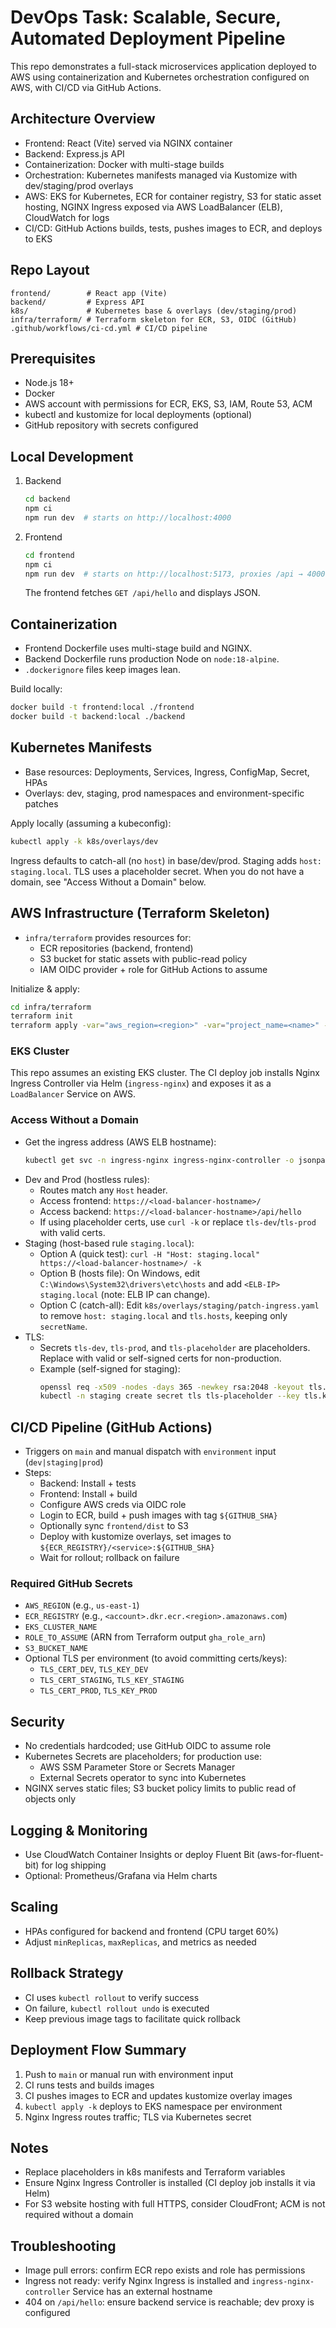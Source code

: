 # DevOps Task: Scalable, Secure, Automated Deployment Pipeline

This repo demonstrates a full-stack microservices application deployed to AWS using containerization and Kubernetes orchestration configured on AWS, with CI/CD via GitHub Actions.

## Architecture Overview
- Frontend: React (Vite) served via NGINX container
- Backend: Express.js API
- Containerization: Docker with multi-stage builds
- Orchestration: Kubernetes manifests managed via Kustomize with dev/staging/prod overlays
- AWS: EKS for Kubernetes, ECR for container registry, S3 for static asset hosting, NGINX Ingress exposed via AWS LoadBalancer (ELB), CloudWatch for logs
- CI/CD: GitHub Actions builds, tests, pushes images to ECR, and deploys to EKS

## Repo Layout
```
frontend/        # React app (Vite)
backend/         # Express API
k8s/             # Kubernetes base & overlays (dev/staging/prod)
infra/terraform/ # Terraform skeleton for ECR, S3, OIDC (GitHub)
.github/workflows/ci-cd.yml # CI/CD pipeline
```

## Prerequisites
- Node.js 18+
- Docker
- AWS account with permissions for ECR, EKS, S3, IAM, Route 53, ACM
- kubectl and kustomize for local deployments (optional)
- GitHub repository with secrets configured

## Local Development
1. Backend
   ```bash
   cd backend
   npm ci
   npm run dev  # starts on http://localhost:4000
   ```
2. Frontend
   ```bash
   cd frontend
   npm ci
   npm run dev  # starts on http://localhost:5173, proxies /api → 4000
   ```
   The frontend fetches `GET /api/hello` and displays JSON.

## Containerization
- Frontend Dockerfile uses multi-stage build and NGINX.
- Backend Dockerfile runs production Node on `node:18-alpine`.
- `.dockerignore` files keep images lean.

Build locally:
```bash
docker build -t frontend:local ./frontend
docker build -t backend:local ./backend
```

## Kubernetes Manifests
- Base resources: Deployments, Services, Ingress, ConfigMap, Secret, HPAs
- Overlays: dev, staging, prod namespaces and environment-specific patches

Apply locally (assuming a kubeconfig):
```bash
kubectl apply -k k8s/overlays/dev
```

Ingress defaults to catch-all (no `host`) in base/dev/prod. Staging adds `host: staging.local`. TLS uses a placeholder secret. When you do not have a domain, see "Access Without a Domain" below.


## AWS Infrastructure (Terraform Skeleton)
- `infra/terraform` provides resources for:
  - ECR repositories (backend, frontend)
  - S3 bucket for static assets with public-read policy
  - IAM OIDC provider + role for GitHub Actions to assume

Initialize & apply:
```bash
cd infra/terraform
terraform init
terraform apply -var="aws_region=<region>" -var="project_name=<name>" -var="github_org=<org>" -var="github_repo=<repo>"
```

### EKS Cluster
This repo assumes an existing EKS cluster. The CI deploy job installs Nginx Ingress Controller via Helm (`ingress-nginx`) and exposes it as a `LoadBalancer` Service on AWS.

### Access Without a Domain
- Get the ingress address (AWS ELB hostname):
  ```bash
  kubectl get svc -n ingress-nginx ingress-nginx-controller -o jsonpath='{.status.loadBalancer.ingress[0].hostname}'
  ```
- Dev and Prod (hostless rules):
  - Routes match any `Host` header.
  - Access frontend: `https://<load-balancer-hostname>/`
  - Access backend: `https://<load-balancer-hostname>/api/hello`
  - If using placeholder certs, use `curl -k` or replace `tls-dev`/`tls-prod` with valid certs.
- Staging (host-based rule `staging.local`):
  - Option A (quick test): `curl -H "Host: staging.local" https://<load-balancer-hostname>/ -k`
  - Option B (hosts file): On Windows, edit `C:\Windows\System32\drivers\etc\hosts` and add `<ELB-IP> staging.local` (note: ELB IP can change).
  - Option C (catch-all): Edit `k8s/overlays/staging/patch-ingress.yaml` to remove `host: staging.local` and `tls.hosts`, keeping only `secretName`.
- TLS:
  - Secrets `tls-dev`, `tls-prod`, and `tls-placeholder` are placeholders. Replace with valid or self-signed certs for non-production.
  - Example (self-signed for staging):
    ```bash
    openssl req -x509 -nodes -days 365 -newkey rsa:2048 -keyout tls.key -out tls.crt -subj "/CN=staging.local"
    kubectl -n staging create secret tls tls-placeholder --key tls.key --cert tls.crt --dry-run=client -o yaml | kubectl apply -f -
    ```


## CI/CD Pipeline (GitHub Actions)
- Triggers on `main` and manual dispatch with `environment` input (`dev|staging|prod`)
- Steps:
  - Backend: Install + tests
  - Frontend: Install + build
  - Configure AWS creds via OIDC role
  - Login to ECR, build + push images with tag `${GITHUB_SHA}`
  - Optionally sync `frontend/dist` to S3
  - Deploy with kustomize overlays, set images to `${ECR_REGISTRY}/<service>:${GITHUB_SHA}`
  - Wait for rollout; rollback on failure

### Required GitHub Secrets
- `AWS_REGION` (e.g., `us-east-1`)
- `ECR_REGISTRY` (e.g., `<account>.dkr.ecr.<region>.amazonaws.com`)
- `EKS_CLUSTER_NAME`
- `ROLE_TO_ASSUME` (ARN from Terraform output `gha_role_arn`)
- `S3_BUCKET_NAME`
- Optional TLS per environment (to avoid committing certs/keys):
  - `TLS_CERT_DEV`, `TLS_KEY_DEV`
  - `TLS_CERT_STAGING`, `TLS_KEY_STAGING`
  - `TLS_CERT_PROD`, `TLS_KEY_PROD`

## Security
- No credentials hardcoded; use GitHub OIDC to assume role
- Kubernetes Secrets are placeholders; for production use:
  - AWS SSM Parameter Store or Secrets Manager
  - External Secrets operator to sync into Kubernetes
- NGINX serves static files; S3 bucket policy limits to public read of objects only

## Logging & Monitoring
- Use CloudWatch Container Insights or deploy Fluent Bit (aws-for-fluent-bit) for log shipping
- Optional: Prometheus/Grafana via Helm charts

## Scaling
- HPAs configured for backend and frontend (CPU target 60%)
- Adjust `minReplicas`, `maxReplicas`, and metrics as needed

## Rollback Strategy
- CI uses `kubectl rollout` to verify success
- On failure, `kubectl rollout undo` is executed
- Keep previous image tags to facilitate quick rollback

## Deployment Flow Summary
1. Push to `main` or manual run with environment input
2. CI runs tests and builds images
3. CI pushes images to ECR and updates kustomize overlay images
4. `kubectl apply -k` deploys to EKS namespace per environment
5. Nginx Ingress routes traffic; TLS via Kubernetes secret

## Notes
- Replace placeholders in k8s manifests and Terraform variables
- Ensure Nginx Ingress Controller is installed (CI deploy job installs it via Helm)
- For S3 website hosting with full HTTPS, consider CloudFront; ACM is not required without a domain

## Troubleshooting
- Image pull errors: confirm ECR repo exists and role has permissions
- Ingress not ready: verify Nginx Ingress is installed and `ingress-nginx-controller` Service has an external hostname
- 404 on `/api/hello`: ensure backend service is reachable; dev proxy is configured
